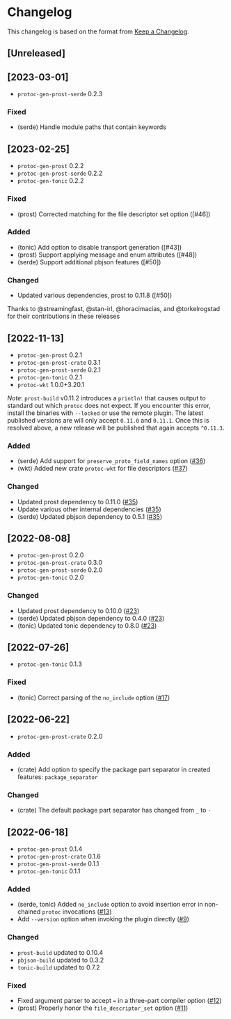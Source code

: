 # Changelog

This changelog is based on the format from [Keep a Changelog](https://keepachangelog.com/en/1.0.0/).

## [Unreleased]

## [2023-03-01]

- `protoc-gen-prost-serde` 0.2.3

### Fixed

- (serde) Handle module paths that contain keywords

## [2023-02-25]

- `protoc-gen-prost` 0.2.2
- `protoc-gen-prost-serde` 0.2.2
- `protoc-gen-tonic` 0.2.2

### Fixed

- (prost) Corrected matching for the file descriptor set option ([#46])

### Added

- (tonic) Add option to disable transport generation ([#43])
- (prost) Support applying message and enum attributes ([#48])
- (serde) Support additional pbjson features ([#50])

### Changed

- Updated various dependencies, prost to 0.11.8 ([#50])

Thanks to @streamingfast, @stan-irl, @horacimacias, and @torkelrogstad for
their contributions in these releases

## [2022-11-13]

- `protoc-gen-prost` 0.2.1
- `protoc-gen-prost-crate` 0.3.1
- `protoc-gen-prost-serde` 0.2.1
- `protoc-gen-tonic` 0.2.1
- `protoc-wkt` 1.0.0+3.20.1

*Note*: `prost-build` v0.11.2 introduces a `println!` that causes output to standard out which `protoc`
does not expect. If you encounter this error, install the binaries with `--locked` or use the remote
plugin. The latest published versions are will only accept `0.11.0` and `0.11.1`. Once this is resolved
above, a new release will be published that again accepts `^0.11.3`.

### Added

- (serde) Add support for `preserve_proto_field_names` option ([#36])
- (wkt) Added new crate `protoc-wkt` for file descriptors ([#37])

### Changed

- Updated prost dependency to 0.11.0 ([#35])
- Update various other internal dependencies ([#35])
- (serde) Updated pbjson dependency to 0.5.1 ([#35])

[#35]: https://github.com/neoeinstein/protoc-gen-prost/pull/35
[#36]: https://github.com/neoeinstein/protoc-gen-prost/pull/36
[#37]: https://github.com/neoeinstein/protoc-gen-prost/pull/37

## [2022-08-08]

- `protoc-gen-prost` 0.2.0
- `protoc-gen-prost-crate` 0.3.0
- `protoc-gen-prost-serde` 0.2.0
- `protoc-gen-tonic` 0.2.0

### Changed

- Updated prost dependency to 0.10.0 ([#23])
- (serde) Updated pbjson dependency to 0.4.0 ([#23])
- (tonic) Updated tonic dependency to 0.8.0 ([#23])

[#23]: https://github.com/neoeinstein/protoc-gen-prost/pull/23

## [2022-07-26]

- `protoc-gen-tonic` 0.1.3

### Fixed

- (tonic) Correct parsing of the `no_include` option ([#17])

[#17]: https://github.com/neoeinstein/protoc-gen-prost/pull/17

## [2022-06-22]

- `protoc-gen-prost-crate` 0.2.0

### Added

- (crate) Add option to specify the package part separator in created features: `package_separator`

### Changed

- (crate) The default package part separator has changed from `_` to `-`

## [2022-06-18]

- `protoc-gen-prost` 0.1.4
- `protoc-gen-prost-crate` 0.1.6
- `protoc-gen-prost-serde` 0.1.1
- `protoc-gen-tonic` 0.1.1

### Added

- (serde, tonic) Added `no_include` option to avoid insertion error in non-chained `protoc` invocations ([#13])
- Add `--version` option when invoking the plugin directly ([#9])

### Changed

- `prost-build` updated to 0.10.4
- `pbjson-build` updated to 0.3.2
- `tonic-build` updated to 0.7.2

### Fixed

- Fixed argument parser to accept `=` in a three-part compiler option ([#12])
- (prost) Properly honor the `file_descriptor_set` option ([#11])

[#9]: https://github.com/neoeinstein/protoc-gen-prost/pull/9
[#11]: https://github.com/neoeinstein/protoc-gen-prost/pull/11
[#12]: https://github.com/neoeinstein/protoc-gen-prost/pull/12
[#13]: https://github.com/neoeinstein/protoc-gen-prost/pull/13

<!-- markdownlint-disable-file MD024 -->
